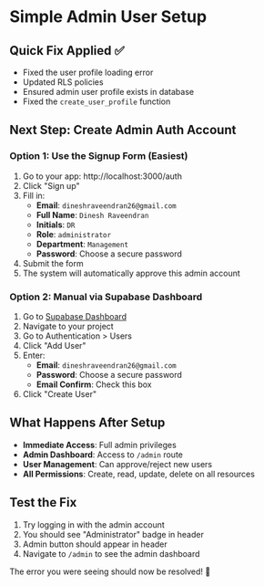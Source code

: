 # Simple Admin User Setup

## Quick Fix Applied ✅
- Fixed the user profile loading error
- Updated RLS policies
- Ensured admin user profile exists in database
- Fixed the `create_user_profile` function

## Next Step: Create Admin Auth Account

### Option 1: Use the Signup Form (Easiest)
1. Go to your app: http://localhost:3000/auth
2. Click "Sign up"
3. Fill in:
   - **Email**: `dineshraveendran26@gmail.com`
   - **Full Name**: `Dinesh Raveendran`
   - **Initials**: `DR`
   - **Role**: `administrator`
   - **Department**: `Management`
   - **Password**: Choose a secure password
4. Submit the form
5. The system will automatically approve this admin account

### Option 2: Manual via Supabase Dashboard
1. Go to [Supabase Dashboard](https://supabase.com/dashboard)
2. Navigate to your project
3. Go to Authentication > Users
4. Click "Add User"
5. Enter:
   - **Email**: `dineshraveendran26@gmail.com`
   - **Password**: Choose a secure password
   - **Email Confirm**: Check this box
6. Click "Create User"

## What Happens After Setup
- **Immediate Access**: Full admin privileges
- **Admin Dashboard**: Access to `/admin` route
- **User Management**: Can approve/reject new users
- **All Permissions**: Create, read, update, delete on all resources

## Test the Fix
1. Try logging in with the admin account
2. You should see "Administrator" badge in header
3. Admin button should appear in header
4. Navigate to `/admin` to see the admin dashboard

The error you were seeing should now be resolved! 🎉 